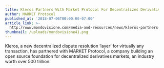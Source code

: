 ```yaml
---
title: Kleros Partners With Market Protocol For Decentralized Derivatives Trading
author: MARKET Protocol
published_at: '2018-07-06T00:00:00-07:00'
article_link: >-
  http://www.mondovisione.com/media-and-resources/news/kleros-partners-with-market-protocol-for-decentralized-derivatives-trading-the/
thumbnail: /uploads/mondovisione41.png
---
```

Kleros, a new decentralized dispute resolution ‘layer’ for virtually any transaction, has partnered with MARKET Protocol, a company building an open source foundation for decentralized derivatives markets, an industry worth over 500 trillion.
